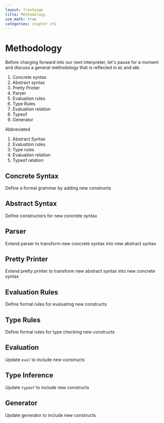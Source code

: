 ```yaml
---
layout: frontpage
title: Methodology
use_math: true
categories: chapter ch1
---
```


$$
\newcommand\calc{\mathsf{calc}\;}
\newcommand\parse{\mathsf{parse}\;}
\newcommand\typeof{\mathsf{typeof}\;}
\newcommand\interp{\mathsf{interp}\;}
\newcommand\eval{\mathsf{eval}\;}
\newcommand\NUM{\mathsf{NUM}\;}
\newcommand\ID{\mathsf{ID}\;}
\newcommand\iif{\mathsf{if}\;}
\newcommand\tthen{\;\mathsf{then}\;}
\newcommand\eelse{\;\mathsf{else}\;}
\newcommand\iisZero{\mathsf{isZero}\;}
\newcommand\bbind{\mathsf{bind}\;}
\newcommand\iin{\mathsf{in}\;}
\newcommand\aand{\;\mathsf{\&\&}\;}
\newcommand\lleq{\;\mathtt{<=}\;}
\newcommand\ttrue{\;\mathsf{true}}
\newcommand\ffalse{\;\mathsf{false}}
\newcommand\tnum{\;\mathsf{TNum}}
\newcommand\tbool{\;\mathsf{TBool}}
$$

# Methodology

Before charging forward into our next interpreter, let's pause for a moment and discuss a general methodology that is reflected in `AE` and `ABE`.

1. Concrete syntax
2. Abstract syntax
3. Pretty Printer
4. Parser
5. Evaluation rules
6. Type Rules
7. Evaluation relation
8. Typeof
9. Generator

Abbreviated

1. Abstract Syntax
2. Evaluation rules
3. Type rules
4. Evaluation relation
5. Typeof relation

## Concrete Syntax

Define a formal grammar by adding new constructs

## Abstract Syntax

Define constructors for new concrete syntax

## Parser

Extend parser to transform new concrete syntax into new abstract syntax

## Pretty Printer

Extend pretty printer to transform new abstract syntax into new concrete syntax

## Evaluation Rules

Define formal rules for evaluating new constructs

## Type Rules

Define formal rules for type checking new constructs

## Evaluation

Update `eval` to include new constructs

## Type Inference

Update `typeof` to include new constructs

## Generator

Update generator to include new constructs